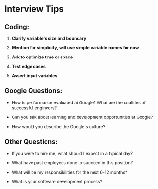 # Interview Tips

## Coding:

1) **Clarify variable's size and boundary**

2) **Mention for simplicity, will use simple variable names for now**

3) **Ask to optimize time or space**

4) **Test edge cases**

5) **Assert input variables**

## Google Questions:

* How is performance evaluated at Google? What are the qualities of successful engineers?

* Can you talk about learning and development opportunities at Google?

* How would you describe the Google's culture?

## Other Questions:

* If you were to hire me, what should I expect in a typical day?

* What have past employees done to succeed in this position?

* What will be my responsibilities for the next 6-12 months?

* What is your software development process?
